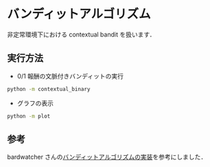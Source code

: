 # バンディットアルゴリズム

非定常環境下における contextual bandit を扱います．

## 実行方法
- 0/1 報酬の文脈付きバンディットの実行
```sh
python -m contextual_binary
```
- グラフの表示
```sh
python -m plot
```

## 参考
bardwatcher さんの[バンディットアルゴリズムの実装](https://github.com/birdwatcherYT/bandit/blob/main/README.md?plain=1)を参考にしました．
